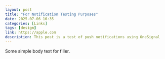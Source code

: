 ```yaml
---
layout: post
title: "For Notification Testing Purposes"
date: 2025-07-06 16:35
categories: [Links]
tags: [design]
link: https://apple.com
description: This post is a test of push notifications using OneSignal
---
```


Some simple body text for filler.
